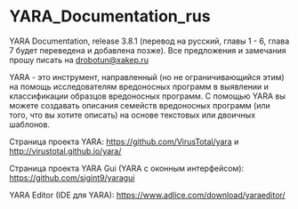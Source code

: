 # YARA_Documentation_rus
YARA Documentation, release 3.8.1 (перевод на русский, главы 1 - 6, глава 7 будет переведена и добавлена позже).
Все предложения и замечания прошу писать на drobotun@xakep.ru

YARA - это инструмент, направленный (но не ограничивающийся этим) на помощь исследователям вредоносных программ в выявлении и классификации образцов вредоносных программ. С помощью YARA вы можете создавать описания семейств вредоносных программ (или того, что вы хотите описать) на основе текстовых или двоичных шаблонов.

Страница проекта YARA: https://github.com/VirusTotal/yara и http://virustotal.github.io/yara/

Страница проекта YARA Gui (YARA с оконным интерфейсом): https://github.com/sigint9/yaragui

YARA Editor (IDE для YARA): https://www.adlice.com/download/yaraeditor/
